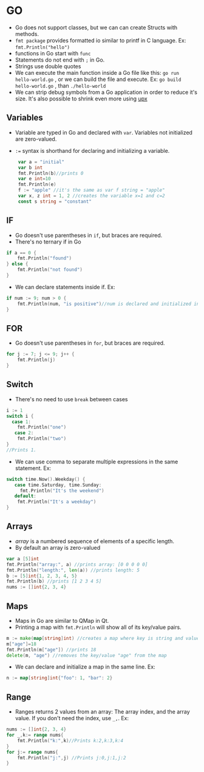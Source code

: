 # GO

* Go does not support classes, but we can can create Structs with methods.
* `fmt package` provides formatted io similar to printf in C language. Ex: `fmt.Println("hello")`
* functions in Go start with `func`
* Statements do not end with `;` in Go. 
* Strings use double quotes
* We can execute the main function inside a Go file like this: `go run hello-world.go` , or we can build the file and execute. Ex: `go build hello-world.go` , than `./hello-world`
* We can strip debug symbols from a Go application in order to reduce it's size. It's also possible to shrink even more using [upx](https://upx.github.io/)

## Variables

* Variable are typed in Go and declared with `var`. Variables not initialized are zero-valued. 

* `:=` syntax is shorthand for declaring and initializing a variable. 

  ```go
   var a = "initial"
   var b int
   fmt.Println(b)//prints 0
   var e int=10
   fmt.Println(e)
   f := "apple" //it's the same as var f string = "apple"
   var x, z int = 1, 2 //creates the variable x=1 and c=2
   const s string = "constant"
  ```

## IF

* Go doesn't use parentheses in `if`, but braces are required.
* There's no ternary if in Go

```go
if a == 0 {
    fmt.Println("found")
} else {
	fmt.Println("not found")
}
```

* We can declare statements inside if. Ex:

```go
if num := 9; num > 0 {
    fmt.Println(num, "is positive")//num is declared and initialized inside if and can be accessed in all elses
}
```

## FOR

* Go doesn't use parentheses in `for`, but braces are required.

```go
for j := 7; j <= 9; j++ {
    fmt.Println(j)
}
```

## Switch

* There's no need to use `break`  between cases

```go
i := 1
switch i {
  case 1:
    fmt.Println("one")
   case 2:
    fmt.Println("two")
}
//Prints 1. 
```

* We can use comma to separate multiple expressions in the same statement. Ex: 

```go
switch time.Now().Weekday() {
   case time.Saturday, time.Sunday:
     fmt.Println("It's the weekend")
   default:
    fmt.Println("It's a weekday")
}
```

## Arrays

*  *array* is a numbered sequence of elements of a specific length.
* By default an array is zero-valued

```go
var a [5]int
fmt.Println("array:", a) //prints array: [0 0 0 0 0]
fmt.Println("length:", len(a)) //prints length: 5
b := [5]int{1, 2, 3, 4, 5}
fmt.Println(b) //prints [1 2 3 4 5]
nums := []int{2, 3, 4}
```

## Maps

* Maps in Go are similar to QMap in Qt. 
* Printing a map with  `fmt.Println` will show all of its key/value pairs.

```go
m := make(map[string]int) //creates a map where key is string and value is integer
m["age"]=18
fmt.Println(m["age"]) //prints 18
delete(m, "age") //removes the key/value "age" from the map
```

* We can declare and initialize a map in the same line. Ex:

```go
n := map[string]int{"foo": 1, "bar": 2}
```

## Range

* Ranges returns 2 values from an array:  The array index, and the array value. If you don't need the index, use `_,`. Ex: 

```go
nums := []int{2, 3, 4}
for _,k:= range nums{
    fmt.Println("k:",k)//Prints k:2,k:3,k:4
}
for j:= range nums{
    fmt.Println("j:",j) //Prints j:0,j:1,j:2
}
```



